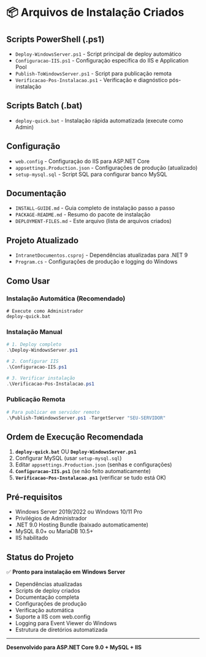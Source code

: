 # 📦 Arquivos de Instalação Criados

## Scripts PowerShell (.ps1)
- `Deploy-WindowsServer.ps1` - Script principal de deploy automático
- `Configuracao-IIS.ps1` - Configuração específica do IIS e Application Pool  
- `Publish-ToWindowsServer.ps1` - Script para publicação remota
- `Verificacao-Pos-Instalacao.ps1` - Verificação e diagnóstico pós-instalação

## Scripts Batch (.bat)
- `deploy-quick.bat` - Instalação rápida automatizada (execute como Admin)

## Configuração
- `web.config` - Configuração do IIS para ASP.NET Core
- `appsettings.Production.json` - Configurações de produção (atualizado)
- `setup-mysql.sql` - Script SQL para configurar banco MySQL

## Documentação
- `INSTALL-GUIDE.md` - Guia completo de instalação passo a passo
- `PACKAGE-README.md` - Resumo do pacote de instalação
- `DEPLOYMENT-FILES.md` - Este arquivo (lista de arquivos criados)

## Projeto Atualizado
- `IntranetDocumentos.csproj` - Dependências atualizadas para .NET 9
- `Program.cs` - Configurações de produção e logging do Windows

## Como Usar

### Instalação Automática (Recomendado)
```batch
# Execute como Administrador
deploy-quick.bat
```

### Instalação Manual
```powershell
# 1. Deploy completo
.\Deploy-WindowsServer.ps1

# 2. Configurar IIS
.\Configuracao-IIS.ps1

# 3. Verificar instalação
.\Verificacao-Pos-Instalacao.ps1
```

### Publicação Remota
```powershell
# Para publicar em servidor remoto
.\Publish-ToWindowsServer.ps1 -TargetServer "SEU-SERVIDOR"
```

## Ordem de Execução Recomendada

1. **`deploy-quick.bat`** OU **`Deploy-WindowsServer.ps1`**
2. Configurar MySQL (usar `setup-mysql.sql`)
3. Editar `appsettings.Production.json` (senhas e configurações)
4. **`Configuracao-IIS.ps1`** (se não feito automaticamente)
5. **`Verificacao-Pos-Instalacao.ps1`** (verificar se tudo está OK)

## Pré-requisitos

- Windows Server 2019/2022 ou Windows 10/11 Pro
- Privilégios de Administrador
- .NET 9.0 Hosting Bundle (baixado automaticamente)
- MySQL 8.0+ ou MariaDB 10.5+
- IIS habilitado

## Status do Projeto

✅ **Pronto para instalação em Windows Server**

- Dependências atualizadas
- Scripts de deploy criados
- Documentação completa
- Configurações de produção
- Verificação automática
- Suporte a IIS com web.config
- Logging para Event Viewer do Windows
- Estrutura de diretórios automatizada

---

**Desenvolvido para ASP.NET Core 9.0 + MySQL + IIS**
